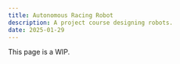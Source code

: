 ```yaml
---
title: Autonomous Racing Robot
description: A project course designing robots.
date: 2025-01-29
---
```


This page is a WIP.